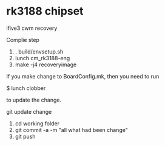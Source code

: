 rk3188 chipset
======

ifive3 cwm recovery

Complie step

1. . build/envsetup.sh
2. lunch cm_rk3188-eng
3. make -j4 recoveryimage


If you make change to BoardConfig.mk, then you need to run

$ lunch clobber

to update the change.

git update change

1. cd working folder
2. git commit -a -m "all what had been change"
3. git push
